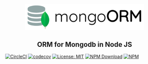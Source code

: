 <p align="center">
  <img src="assets/logo-title.png" width="75%"/>
</p>


<h2 align="center">ORM for Mongodb in Node JS </h2>

[![CircleCI](https://circleci.com/gh/deeppatel234/mongoorm/tree/master.svg?style=shield)](https://circleci.com/gh/deeppatel234/mongoorm/tree/master)
[![codecov](https://codecov.io/gh/deeppatel234/mongoorm/branch/master/graph/badge.svg)](https://codecov.io/gh/deeppatel234/mongoorm)
[![License: MIT](https://img.shields.io/badge/License-MIT-yellow.svg)](https://opensource.org/licenses/MIT)
[![NPM Download](https://img.shields.io/npm/dt/mongoorm.svg)](https://www.npmjs.com/package/mongoorm)
[![NPM](https://img.shields.io/npm/v/mongoorm.svg)](https://www.npmjs.com/package/mongoorm)
